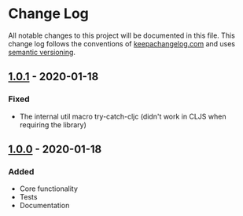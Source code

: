 # Change Log
All notable changes to this project will be documented in this file. This change log follows the conventions of [keepachangelog.com](http://keepachangelog.com/) and uses [semantic versioning](https://semver.org/).

## [1.0.1] - 2020-01-18
### Fixed
- The internal util macro try-catch-cljc (didn't work in CLJS when requiring the library)

## [1.0.0] - 2020-01-18
### Added
- Core functionality
- Tests
- Documentation

[Unreleased]: https://github.com/Aarneus/grotesque/compare/1.0.0...HEAD
[1.0.1]: https://github.com/Aarneus/grotesque/compare/1.0.0...1.0.1
[1.0.0]: https://github.com/Aarneus/grotesque/compare/0.0.0...1.0.0
